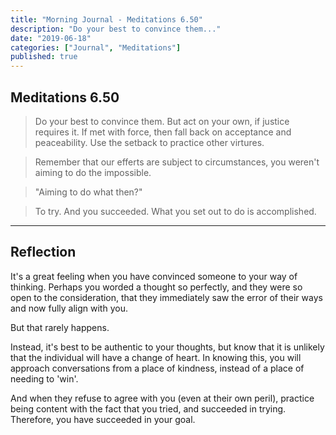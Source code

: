 ```yaml
---
title: "Morning Journal - Meditations 6.50"
description: "Do your best to convince them..."
date: "2019-06-18"
categories: ["Journal", "Meditations"]
published: true
---
```


## Meditations 6.50

> Do your best to convince them. But act on your own, if justice requires it. If met with force, then fall back on acceptance and peaceability. Use the setback to practice other virtures.

> Remember that our efferts are subject to circumstances, you weren't aiming to do the impossible.

> "Aiming to do what then?"

> To try. And you succeeded. What you set out to do is accomplished.

---

## Reflection

It's a great feeling when you have convinced someone to your way of thinking. Perhaps you worded a thought so perfectly, and they were so open to the consideration, that they immediately saw the error of their ways and now fully align with you.

But that rarely happens.

Instead, it's best to be authentic to your thoughts, but know that it is unlikely that the individual will have a change of heart. In knowing this, you will approach conversations from a place of kindness, instead of a place of needing to 'win'.

And when they refuse to agree with you (even at their own peril), practice being content with the fact that you tried, and succeeded in trying. Therefore, you have succeeded in your goal.
